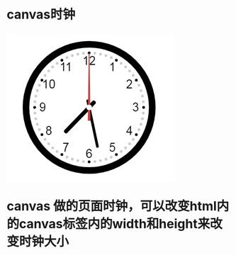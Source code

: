 <h1>canvas时钟</a>

![Image text](readme.png)

<p>canvas 做的页面时钟，可以改变html内的canvas标签内的width和height来改变时钟大小</p>
